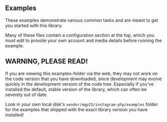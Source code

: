 ## Examples

These examples demonstrate various common tasks and are meant to get you started
with this library.

Many of these files contain a configuration section at the top, which you must
edit to provide your own account and media details before running the example.

## WARNING, PLEASE READ!

If you are viewing this examples-folder via the web, they may not work on the
code version that you have downloaded, since development may evolve quickly in
the development version of the code tree. Especially if you've installed the
default, stable version of the library, which can often be severely out of date.

Look in _your own_ local disk's `vendor/mgp25/instagram-php/examples` folder for
the examples that shipped with the exact library version you have installed!
